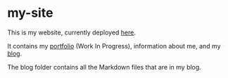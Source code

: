 # my-site

This is my website, currently deployed [here](https://dheerajpv.vercel.app/).

It contains my [portfolio](https://dheerajpv.vercel.app/portfolio/) (Work In Progress), information about me, and my [blog](https;//dheerajpv.vercel.app/blog).

The blog folder contains all the Markdown files that are in my blog.
